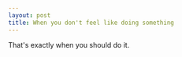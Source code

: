 ```yaml
---
layout: post
title: When you don't feel like doing something
---
```


That's exactly when you should do it.
